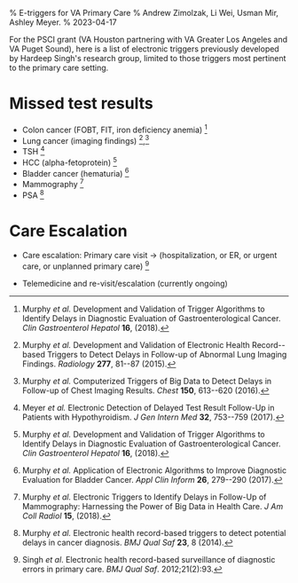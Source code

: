 % E-triggers for VA Primary Care
% Andrew Zimolzak, Li Wei, Usman Mir, Ashley Meyer.
% 2023-04-17

For the PSCI grant (VA Houston partnering with VA Greater Los Angeles
and VA Puget Sound), here is a list of electronic triggers previously
developed by Hardeep Singh's research group, limited to those triggers
most pertinent to the primary care setting.

# Missed test results

- Colon cancer (FOBT, FIT, iron deficiency anemia) [^cgh]
- Lung cancer (imaging findings) [^lung],[^lung2]
- TSH [^tsh]
- HCC (alpha-fetoprotein) [^cgh]
- Bladder cancer (hematuria) [^bladder]
- Mammography [^mammogram]
- PSA [^psa]

# Care Escalation

- Care escalation: Primary care visit $\to$ (hospitalization, or ER,
or urgent care, or unplanned primary care) [^escal]

- Telemedicine and re-visit/escalation (currently ongoing)




[^escal]: Singh *et al*. Electronic health
record-based surveillance of diagnostic errors in primary care. *BMJ
Qual Saf*. 2012;21(2):93.

[^psa]: Murphy *et al.* Electronic health record-based triggers
to detect potential delays in cancer diagnosis. *BMJ Qual Saf* **23**,
8 (2014).

[^lung]: Murphy *et al.* Development and Validation of Electronic
Health Record--based Triggers to Detect Delays in Follow-up of
Abnormal Lung Imaging Findings. *Radiology* **277**, 81--87 (2015).

[^lung2]: Murphy *et al.* Computerized Triggers of Big Data to
Detect Delays in Follow-up of Chest Imaging Results. *Chest* **150**,
613--620 (2016).

[^bladder]: Murphy *et al.* Application of Electronic
Algorithms to Improve Diagnostic Evaluation for Bladder Cancer. *Appl
Clin Inform* **26**, 279--290 (2017).

[^tsh]: Meyer *et al.* Electronic Detection of Delayed Test
Result Follow-Up in Patients with Hypothyroidism. *J Gen Intern Med*
**32**, 753--759 (2017).

[^mammogram]: Murphy *et al.* Electronic Triggers to Identify
Delays in Follow-Up of Mammography: Harnessing the Power of Big Data
in Health Care. *J Am Coll Radiol* **15**, (2018).

[^cgh]: Murphy *et al.* Development and Validation of Trigger Algorithms
to Identify Delays in Diagnostic Evaluation of Gastroenterological
Cancer. *Clin Gastroenterol Hepatol* **16**, (2018).
